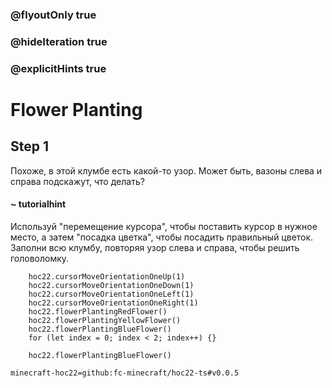 ### @flyoutOnly true
### @hideIteration true
### @explicitHints true


# Flower Planting

## Step 1  
Похоже, в этой клумбе есть какой-то узор. Может быть, вазоны слева и справа подскажут, что делать?  

#### ~ tutorialhint  
Используй "перемещение курсора", чтобы поставить курсор в нужное место, а затем "посадка цветка", чтобы посадить правильный цветок. Заполни всю клумбу, повторяя узор слева и справа, чтобы решить головоломку.  



```ghost
    hoc22.cursorMoveOrientationOneUp(1)
    hoc22.cursorMoveOrientationOneDown(1)
    hoc22.cursorMoveOrientationOneLeft(1)
    hoc22.cursorMoveOrientationOneRight(1)
    hoc22.flowerPlantingRedFlower()
    hoc22.flowerPlantingYellowFlower()
    hoc22.flowerPlantingBlueFlower()
    for (let index = 0; index < 2; index++) {}
```
```template
    hoc22.flowerPlantingBlueFlower() 
```
```package
minecraft-hoc22=github:fc-minecraft/hoc22-ts#v0.0.5
```